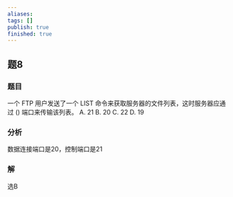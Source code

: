 ```yaml
---
aliases: 
tags: []
publish: true
finished: true
---
```

## 题8
### 题目
一个 FTP 用户发送了一个 LIST 命令来获取服务器的文件列表，这时服务器应通过 () 端口来传输该列表。
A. 21 B. 20 C. 22 D. 19
### 分析
数据连接端口是20，控制端口是21
### 解
选B 
